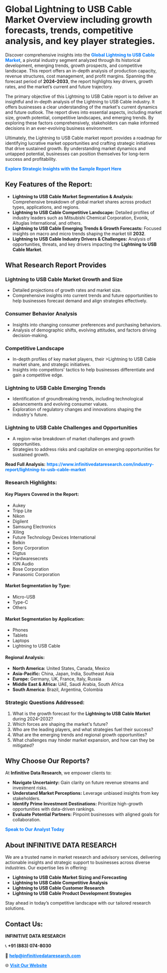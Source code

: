 <h1>Global Lightning to USB Cable Market Overview including growth forecasts, trends, competitive analysis, and key player strategies.</h1>
<p>
Discover comprehensive insights into the 
<a href="https://www.infinitivedataresearch.com/industry-report/lightning-to-usb-cable-market" rel="dofollow" style="color: #007BFF; text-decoration: none;"><strong>Global Lightning to USB Cable Market</strong></a>, a pivotal industry segment analyzed through its historical development, emerging trends, growth prospects, and competitive landscape. This report offers an in-depth analysis of production capacity, revenue structures, cost management, and profit margins. Spanning the forecast period of <strong>2024–2033</strong>, the report highlights key drivers, growth rates, and the market’s current and future trajectory.
</p>
<p>
The primary objective of this Lightning to USB Cable report is to deliver an insightful and in-depth analysis of the Lightning to USB Cable industry. It offers businesses a clear understanding of the market's current dynamics and future outlook. The report dives into essential aspects, including market size, growth potential, competitive landscapes, and emerging trends. By exploring these factors comprehensively, stakeholders can make informed decisions in an ever-evolving business environment.
</p>
<p>
Ultimately, the Lightning to USB Cable market report provides a roadmap for identifying lucrative market opportunities and crafting strategic initiatives that drive sustained growth. By understanding market dynamics and untapped potential, businesses can position themselves for long-term success and profitability.
</p>
<p>
<a href="https://www.infinitivedataresearch.com/request-sample/reportId=112121" style="color: #007BFF; text-decoration: none;"><strong>Explore Strategic Insights with the Sample Report Here</strong></a>
</p>

<h2>Key Features of the Report:</h2>
<ul>
<li><strong>Lightning to USB Cable Market Segmentation & Analysis:</strong> Comprehensive breakdown of global market shares across product types, applications, and regions.</li>
<li><strong>Lightning to USB Cable Competitive Landscape:</strong> Detailed profiles of industry leaders such as Mitsubishi Chemical Corporation, Evonik, Altuglas International, and others.</li>
<li><strong>Lightning to USB Cable Emerging Trends & Growth Forecasts:</strong> Focused insights on macro and micro trends shaping the market till <strong>2032</strong>.</li>
<li><strong>Lightning to USB Cable Industry Drivers & Challenges:</strong> Analysis of opportunities, threats, and key drivers impacting the <strong>Lightning to USB Cable Market</strong>.</li>
</ul>

<h2>What Research Report Provides</h2>
<h3>Lightning to USB Cable Market Growth and Size</h3>
<ul>
<li>Detailed projections of growth rates and market size.</li>
<li>Comprehensive insights into current trends and future opportunities to help businesses forecast demand and align strategies effectively.</li>
</ul>

<h3>Consumer Behavior Analysis</h3>
<ul>
<li>Insights into changing consumer preferences and purchasing behaviors.</li>
<li>Analysis of demographic shifts, evolving attitudes, and factors driving decision-making.</li>
</ul>

<h3>Competitive Landscape</h3>
<ul>
<li>In-depth profiles of key market players, their >Lightning to USB Cable market share, and strategic initiatives.</li>
<li>Insights into competitors' tactics to help businesses differentiate and gain a competitive edge.</li>
</ul>

<h3>Lightning to USB Cable Emerging Trends</h3>
<ul>
<li>Identification of groundbreaking trends, including technological advancements and evolving consumer values.</li>
<li>Exploration of regulatory changes and innovations shaping the industry's future.</li>
</ul>

<h3>Lightning to USB Cable Challenges and Opportunities</h3>
<ul>
<li>A region-wise breakdown of market challenges and growth opportunities.</li>
<li>Strategies to address risks and capitalize on emerging opportunities for sustained growth.</li>
</ul>
<p><strong>Read Full Analysis:</strong> <a href="https://www.infinitivedataresearch.com/industry-report/lightning-to-usb-cable-market" rel="dofollow" style="color: #007BFF; text-decoration: none;"><strong>https://www.infinitivedataresearch.com/industry-report/lightning-to-usb-cable-market</strong></a></p>
<h3>Research Highlights:</h3>
<h4>Key Players Covered in the Report:</h4>
<ul><li>Aukey</li><li>Tripp Lite</li><li>Nikon</li><li>Digilent</li><li>Samsung Electronics</li><li>Xiling</li><li>Future Technology Devices International</li><li>Belkin</li><li>Sony Corporation</li><li>Digtus</li><li>Hardwaresecrets</li><li>ION Audio</li><li>Bose Corporation</li><li>Panasonic Corporation</li></ul>
<h4>Market Segmentation by Type:</h4>
<ul><li>Micro-USB</li><li>Type-C</li><li>Others</li></ul>
<h4>Market Segmentation by Application:</h4>
<ul><li>Phones</li><li>Tablets</li><li>Laptops</li><li>Lightning to USB Cable</li></ul>

<h4>Regional Analysis:</h4>
<ul>
<li><strong>North America:</strong> United States, Canada, Mexico</li>
<li><strong>Asia-Pacific:</strong> China, Japan, India, Southeast Asia</li>
<li><strong>Europe:</strong> Germany, UK, France, Italy, Russia</li>
<li><strong>Middle East & Africa:</strong> UAE, Saudi Arabia, South Africa</li>
<li><strong>South America:</strong> Brazil, Argentina, Colombia</li>
</ul>

<h3>Strategic Questions Addressed:</h3>
<ol>
<li>What is the growth forecast for the <strong>Lightning to USB Cable Market</strong> during 2024–2032?</li>
<li>Which forces are shaping the market's future?</li>
<li>Who are the leading players, and what strategies fuel their success?</li>
<li>What are the emerging trends and regional growth opportunities?</li>
<li>What challenges may hinder market expansion, and how can they be mitigated?</li>
</ol>

<h2>Why Choose Our Reports?</h2>
<p>At <strong>Infinitive Data Research</strong>, we empower clients to:</p>
<ul>
<li><strong>Navigate Uncertainty:</strong> Gain clarity on future revenue streams and investment risks.</li>
<li><strong>Understand Market Perceptions:</strong> Leverage unbiased insights from key stakeholders.</li>
<li><strong>Identify Prime Investment Destinations:</strong> Prioritize high-growth opportunities with data-driven rankings.</li>
<li><strong>Evaluate Potential Partners:</strong> Pinpoint businesses with aligned goals for collaboration.</li>
</ul>
<p><a href="https://www.infinitivedataresearch.com/industry-report/lightning-to-usb-cable-market" rel="dofollow" style="color: #007BFF; text-decoration: none;"><strong>Speak to Our Analyst Today</strong></a></p>

<h2>About INFINITIVE DATA RESEARCH</h2>
<p>We are a trusted name in market research and advisory services, delivering actionable insights and strategic support to businesses across diverse industries. Our expertise lies in offering:</p>
<ul>
<li><strong>Lightning to USB Cable Market Sizing and Forecasting</strong></li>
<li><strong>Lightning to USB Cable Competitive Analysis</strong></li>
<li><strong>Lightning to USB Cable Customer Research</strong></li>
<li><strong>Lightning to USB Cable Product Development Strategies</strong></li>
</ul>
<p>Stay ahead in today’s competitive landscape with our tailored research solutions.</p>

<h2>Contact Us:</h2>
<p><strong>INFINITIVE DATA RESEARCH</strong></p>
<p>📞 <strong>+91 (883) 074-8030</strong></p>
<p>📧 <strong><a href="mailto:help@infinitivedataresearch.com" style="color: #007BFF;">help@infinitivedataresearch.com</a></strong></p>
<p>🌐 <strong><a href="https://www.infinitivedataresearch.com" rel="dofollow" style="color: #007BFF;">Visit Our Website</a></strong></p>